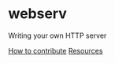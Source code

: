 # webserv
Writing your own HTTP server

[How to contribute](https://github.com/gleal42/webserv/blob/master/CONTRIBUTE.md)
[Resources](https://github.com/gleal42/webserv/blob/master/RESOURCES.md)
